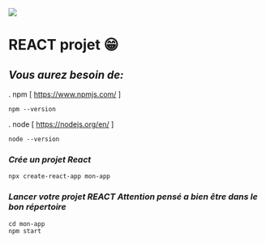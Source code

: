 ![](https://upload.wikimedia.org/wikipedia/commons/thumb/a/a7/React-icon.svg/512px-React-icon.svg.png)

# REACT projet 😁 


## _Vous aurez besoin de:_

. npm  [ https://www.npmjs.com/ ]  

    npm --version

. node [ https://nodejs.org/en/ ]  

    node --version


### _Crée un projet React_

    npx create-react-app mon-app

### _Lancer votre projet REACT Attention pensé a bien être dans le bon répertoire_
    
    cd mon-app 
    npm start 